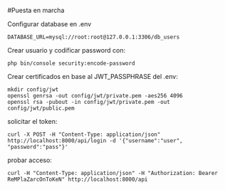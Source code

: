 #Puesta en marcha

Configurar database en .env 

    DATABASE_URL=mysql://root:root@127.0.0.1:3306/db_users

Crear usuario y codificar password con: 

    php bin/console security:encode-password


Crear certificados en base al JWT_PASSPHRASE del .env:

    mkdir config/jwt
    openssl genrsa -out config/jwt/private.pem -aes256 4096
    openssl rsa -pubout -in config/jwt/private.pem -out config/jwt/public.pem
    
solicitar el token:

    curl -X POST -H "Content-Type: application/json" http://localhost:8000/api/login -d '{"username":"user", "password":"pass"}'
    
probar acceso:

    curl -H "Content-Type: application/json" -H "Authorization: Bearer ReMPlaZarcOnToKeN" http://localhost:8000/api
